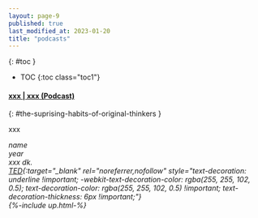 ```yaml
---
layout: page-9
published: true
last_modified_at: 2023-01-20
title: "podcasts"
---
```


{: #toc }
* TOC
{:toc class="toc1"} 

#### [xxx | xxx (Podcast)](#xxx)
{: #the-suprising-habits-of-original-thinkers }

xxx

<i>name  
year  
xxx dk.  
[TED](https://www.youtube.com/watch?v=fxbCHn6gE3U){:target="_blank" rel="noreferrer,nofollow" style="text-decoration: underline !important; -webkit-text-decoration-color: rgba(255, 255, 102, 0.5); text-decoration-color: rgba(255, 255, 102, 0.5) !important; text-decoration-thickness: 6px !important;"}  
{%-include up.html-%}</i>

<br />
